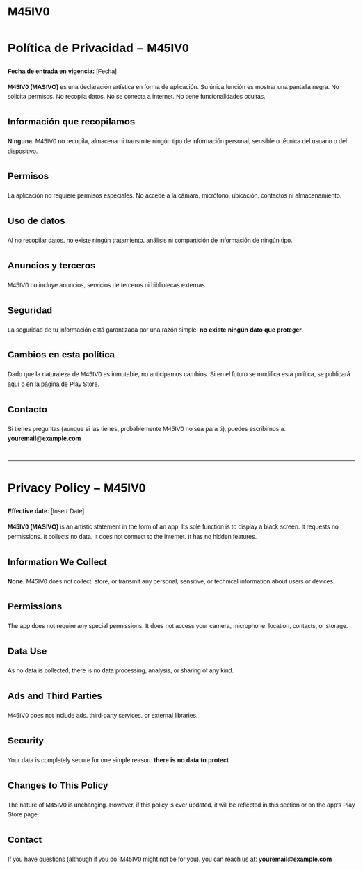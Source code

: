 # M45IV0
<!DOCTYPE html>
<html lang="es">
<head>
  <meta charset="UTF-8" />
  <meta name="viewport" content="width=device-width, initial-scale=1.0"/>
  <title>Política de Privacidad – M45IV0</title>
  <style>
    body { font-family: sans-serif; max-width: 800px; margin: 40px auto; line-height: 1.6; padding: 0 20px; color: #0A0908; }
    h1, h2 { color: #000; }
    hr { margin: 40px 0; }
  </style>
</head>
<body>
  <h1>Política de Privacidad – M45IV0</h1>
  <p><strong>Fecha de entrada en vigencia:</strong> [Fecha]</p>

  <p><strong>M45IV0 (MASIVO)</strong> es una declaración artística en forma de aplicación. Su única función es mostrar una pantalla negra. No solicita permisos. No recopila datos. No se conecta a internet. No tiene funcionalidades ocultas.</p>

  <h2>Información que recopilamos</h2>
  <p><strong>Ninguna.</strong> M45IV0 no recopila, almacena ni transmite ningún tipo de información personal, sensible o técnica del usuario o del dispositivo.</p>

  <h2>Permisos</h2>
  <p>La aplicación no requiere permisos especiales. No accede a la cámara, micrófono, ubicación, contactos ni almacenamiento.</p>

  <h2>Uso de datos</h2>
  <p>Al no recopilar datos, no existe ningún tratamiento, análisis ni compartición de información de ningún tipo.</p>

  <h2>Anuncios y terceros</h2>
  <p>M45IV0 no incluye anuncios, servicios de terceros ni bibliotecas externas.</p>

  <h2>Seguridad</h2>
  <p>La seguridad de tu información está garantizada por una razón simple: <strong>no existe ningún dato que proteger</strong>.</p>

  <h2>Cambios en esta política</h2>
  <p>Dado que la naturaleza de M45IV0 es inmutable, no anticipamos cambios. Si en el futuro se modifica esta política, se publicará aquí o en la página de Play Store.</p>

  <h2>Contacto</h2>
  <p>Si tienes preguntas (aunque si las tienes, probablemente M45IV0 no sea para ti), puedes escribirnos a: <strong>youremail@example.com</strong></p>

  <hr />

  <h1>Privacy Policy – M45IV0</h1>
  <p><strong>Effective date:</strong> [Insert Date]</p>

  <p><strong>M45IV0 (MASIVO)</strong> is an artistic statement in the form of an app. Its sole function is to display a black screen. It requests no permissions. It collects no data. It does not connect to the internet. It has no hidden features.</p>

  <h2>Information We Collect</h2>
  <p><strong>None.</strong> M45IV0 does not collect, store, or transmit any personal, sensitive, or technical information about users or devices.</p>

  <h2>Permissions</h2>
  <p>The app does not require any special permissions. It does not access your camera, microphone, location, contacts, or storage.</p>

  <h2>Data Use</h2>
  <p>As no data is collected, there is no data processing, analysis, or sharing of any kind.</p>

  <h2>Ads and Third Parties</h2>
  <p>M45IV0 does not include ads, third-party services, or external libraries.</p>

  <h2>Security</h2>
  <p>Your data is completely secure for one simple reason: <strong>there is no data to protect</strong>.</p>

  <h2>Changes to This Policy</h2>
  <p>The nature of M45IV0 is unchanging. However, if this policy is ever updated, it will be reflected in this section or on the app’s Play Store page.</p>

  <h2>Contact</h2>
  <p>If you have questions (although if you do, M45IV0 might not be for you), you can reach us at: <strong>youremail@example.com</strong></p>
</body>
</html>
